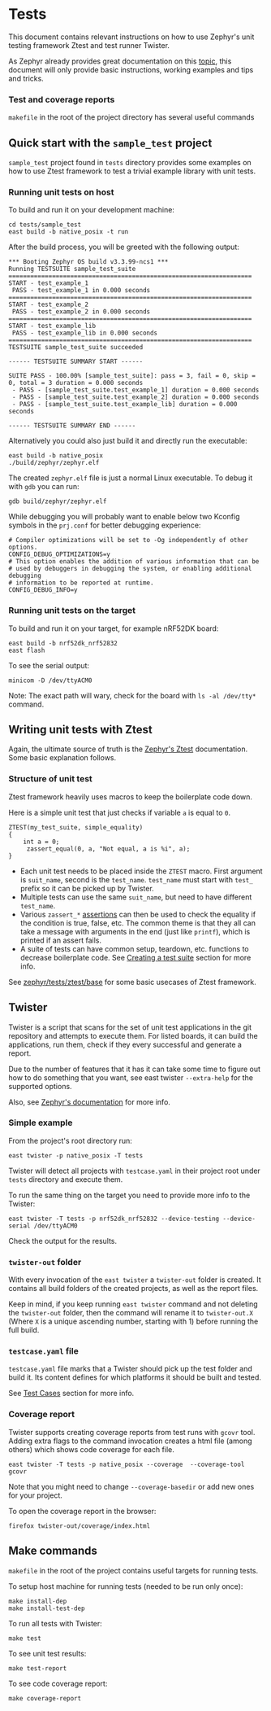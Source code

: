 # Tests

This document contains relevant instructions on how to use Zephyr's unit testing
framework Ztest and test runner Twister.

As Zephyr already provides great documentation on this [topic], this document
will only provide basic instructions, working examples and tips and tricks.

### Test and coverage reports

`makefile` in the root of the project directory has several useful commands

[topic]: https://docs.zephyrproject.org/latest/develop/test/index.html

## Quick start with the `sample_test` project

`sample_test` project found in `tests` directory provides some examples on how
to use Ztest framework to test a trivial example library with unit tests.

### Running unit tests on host

To build and run it on your development machine:

```shell
cd tests/sample_test
east build -b native_posix -t run
```

After the build process, you will be greeted with the following output:

```
*** Booting Zephyr OS build v3.3.99-ncs1 ***
Running TESTSUITE sample_test_suite
===================================================================
START - test_example_1
 PASS - test_example_1 in 0.000 seconds
===================================================================
START - test_example_2
 PASS - test_example_2 in 0.000 seconds
===================================================================
START - test_example_lib
 PASS - test_example_lib in 0.000 seconds
===================================================================
TESTSUITE sample_test_suite succeeded

------ TESTSUITE SUMMARY START ------

SUITE PASS - 100.00% [sample_test_suite]: pass = 3, fail = 0, skip = 0, total = 3 duration = 0.000 seconds
 - PASS - [sample_test_suite.test_example_1] duration = 0.000 seconds
 - PASS - [sample_test_suite.test_example_2] duration = 0.000 seconds
 - PASS - [sample_test_suite.test_example_lib] duration = 0.000 seconds

------ TESTSUITE SUMMARY END ------
```

Alternatively you could also just build it and directly run the executable:

```
east build -b native_posix
./build/zephyr/zephyr.elf
```

The created `zephyr.elf` file is just a normal Linux executable. To debug it
with `gdb` you can run:

```
gdb build/zephyr/zephyr.elf
```

While debugging you will probably want to enable below two Kconfig symbols in
the `prj.conf` for better debugging experience:

```Kconfig
# Compiler optimizations will be set to -Og independently of other options.
CONFIG_DEBUG_OPTIMIZATIONS=y
# This option enables the addition of various information that can be
# used by debuggers in debugging the system, or enabling additional debugging
# information to be reported at runtime.
CONFIG_DEBUG_INFO=y
```

### Running unit tests on the target

To build and run it on your target, for example nRF52DK board:

```shell
east build -b nrf52dk_nrf52832
east flash
```

To see the serial output:

```shell
minicom -D /dev/ttyACM0
```

Note: The exact path will wary, check for the board with `ls -al /dev/tty*`
command.

## Writing unit tests with Ztest

Again, the ultimate source of truth is the [Zephyr's Ztest] documentation. Some
basic explanation follows.

[zephyr's ztest]: https://docs.zephyrproject.org/latest/develop/test/ztest.html

### Structure of unit test

Ztest framework heavily uses macros to keep the boilerplate code down.

Here is a simple unit test that just checks if variable `a` is equal to `0`.

```
ZTEST(my_test_suite, simple_equality)
{
    int a = 0;
     zassert_equal(0, a, "Not equal, a is %i", a);
}
```

- Each unit test needs to be placed inside the `ZTEST` macro. First argument is
  `suit_name`, second is the `test_name`. `test_name` must start with `test_`
  prefix so it can be picked up by Twister.
- Multiple tests can use the same `suit_name`, but need to have different
  `test_name`.
- Various `zassert_*` [assertions] can then be used to check the equality if the
  condition is true, false, etc. The common theme is that they all can take a
  message with arguments in the end (just like `printf`), which is printed if an
  assert fails.
- A suite of tests can have common setup, teardown, etc. functions to decrease
  boilerplate code. See [Creating a test suite] section for more info.

See
[zephyr/tests/ztest/base](https://github.com/zephyrproject-rtos/zephyr/tree/main/tests/ztest/base)
for some basic usecases of Ztest framework.

[assertions]:
  https://docs.zephyrproject.org/latest/develop/test/ztest.html#assertions
[creating a test suite]:
  https://docs.zephyrproject.org/latest/develop/test/ztest.html#creating-a-test-suite

## Twister

Twister is a script that scans for the set of unit test applications in the git
repository and attempts to execute them. For listed boards, it can build the
applications, run them, check if they every successful and generate a report.

Due to the number of features that it has it can take some time to figure out
how to do something that you want, see east twister `--extra-help` for the
supported options.

Also, see
[Zephyr's documentation](https://docs.zephyrproject.org/latest/develop/test/twister.html)
for more info.

### Simple example

From the project's root directory run:

```shell
east twister -p native_posix -T tests
```

Twister will detect all projects with `testcase.yaml` in their project root
under `tests` directory and execute them.

To run the same thing on the target you need to provide more info to the
Twister:

```shell
east twister -T tests -p nrf52dk_nrf52832 --device-testing --device-serial /dev/ttyACM0
```

Check the output for the results.

### `twister-out` folder

With every invocation of the `east twister` a `twister-out` folder is created.
It contains all build folders of the created projects, as well as the report
files.

Keep in mind, if you keep running `east twister` command and not deleting the
`twister-out` folder, then the command will rename it to `twister-out.X` (Where
`X` is a unique ascending number, starting with 1) before running the full
build.

### `testcase.yaml` file

`testcase.yaml` file marks that a Twister should pick up the test folder and
build it. Its content defines for which platforms it should be built and tested.

See [Test Cases] section for more info.

[test cases]:
  https://docs.zephyrproject.org/latest/develop/test/twister.html#test-cases

### Coverage report

Twister supports creating coverage reports from test runs with `gcovr` tool.
Adding extra flags to the command invocation creates a html file (among others)
which shows code coverage for each file.

```shell
east twister -T tests -p native_posix --coverage  --coverage-tool gcovr
```

Note that you might need to change `--coverage-basedir` or add new ones for your
project.

To open the coverage report in the browser:

```shell
firefox twister-out/coverage/index.html
```

## Make commands

`makefile` in the root of the project contains useful targets for running tests.

To setup host machine for running tests (needed to be run only once):

```shell
make install-dep
make install-test-dep
```

To run all tests with Twister:

```shell
make test
```

To see unit test results:

```shell
make test-report
```

To see code coverage report:

```shell
make coverage-report
```
